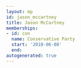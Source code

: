```yaml
---
layout: mp
id: jason_mccartney
title: Jason McCartney
memberships:
- id: con
  name: Conservative Party
  start: '2010-06-08'
  end: 
autogenerated: true
---
```


